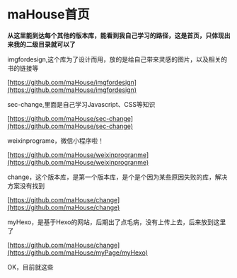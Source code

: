 # maHouse首页 #

**从这里能到达每个其他的版本库，能看到我自己学习的路径，这是首页，只体现出来我的二级目录就可以了**

imgfordesign,这个库为了设计而用，放的是给自己带来灵感的图片，以及相关的书的链接等

[https://github.com/maHouse/imgfordesign](https://github.com/maHouse/imgfordesign)

sec-change,里面是自己学习Javascript、CSS等知识

[https://github.com/maHouse/sec-change](https://github.com/maHouse/sec-change)

weixinprograme，微信小程序啦！

[https://github.com/maHouse/weixinprogranme](https://github.com/maHouse/weixinprogranme)

change，这个版本库，是第一个版本库，是个是个因为某些原因失败的库，解决方案没有找到

[https://github.com/maHouse/change](https://github.com/maHouse/change)

myHexo，是基于Hexo的网站，后期出了点毛病，没有上传上去，后来放到这里了

[https://github.com/maHouse/change](https://github.com/maHouse/myPage/myHexo)

OK，目前就这些